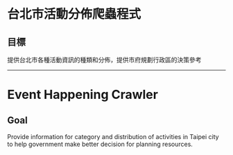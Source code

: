 # 台北市活動分佈爬蟲程式

## 目標

提供台北市各種活動資訊的種類和分佈，提供市府規劃行政區的決策參考


---

# Event Happening Crawler

## Goal

Provide information for category and distribution of activities in 
Taipei city to help government make better decision for planning resources.

